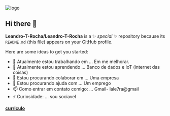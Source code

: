 ![logo](https://github.com/user-attachments/assets/f4ac4ad3-d4b1-4f4f-a7f3-e1fb50703e5d)

## Hi there 👋

**Leandro-T-Rocha/Leandro-T-Rocha** is a ✨ _special_ ✨ repository because its `README.md` (this file) appears on your GitHub profile.

Here are some ideas to get you started:

- 🔭 Atualmente estou trabalhando em ... Em me melhorar.
- 🌱 Atualmente estou aprendendo ... Banco de dados e IoT (internet das coisas)
- 👯 Estou procurando colaborar em ... Uma empresa
- 🤔 Estou procurando ajuda com ... Um emprego
- 📫 Como entrar em contato comigo:  ... Gmail- lale7ra@gmail
- ⚡ Curiosidade: ... sou sociavel

<a href="https://github.com/user-attachments/files/16734155/meu.curriculo.pdf" class="nav-link">**curriculo**</a>
